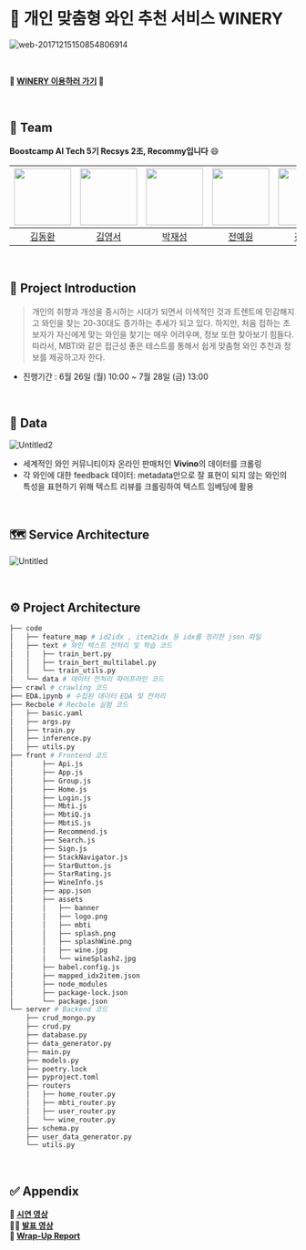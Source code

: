 # 🍷 개인 맞춤형 와인 추천 서비스 WINERY
![web-20171215150854806914](https://github.com/boostcampaitech5/level3_recsys_finalproject-recsys-02/assets/81154552/e7ec04fe-3df7-452e-8c3e-843effe044d9)

<br/>

**🍾 [WINERY 이용하러 가기](http://101.101.209.71:30005/) 🍾** 

<br/>

## 👯 Team

**Boostcamp AI Tech 5기 Recsys 2조, Recommy입니다** 😄

| <img src="https://github.com/boostcampaitech5/level2_dkt-recsys-02/assets/81154552/724270d2-d130-4832-874f-55f6749a5138" width="100px"/> | <img src="https://github.com/boostcampaitech5/level2_dkt-recsys-02/assets/81154552/cc8fdb78-9fad-4d4d-8ab3-6651aa6fa294" width="100px"/> | <img src="https://github.com/boostcampaitech5/level2_dkt-recsys-02/assets/81154552/b0df4dd3-6806-452b-8587-a020fd12f959" width="100px"/> | <img src="https://github.com/boostcampaitech5/level2_dkt-recsys-02/assets/81154552/55c86f49-5a1d-4eb7-8eda-c81978836855" width="100px"/> | <img src="https://github.com/boostcampaitech5/level2_dkt-recsys-02/assets/81154552/cef552eb-9d54-408a-8c48-71bfac727cea" width="100px" /> |
| :---: | :---: | :---: | :---: | :---: |
| [김동환](https://github.com/dhkim77000) | [김영서](https://github.com/0seokim) | [박재성](https://github.com/jaeseong98) | [전예원](https://github.com/yewonhihi) | [진성호](https://github.com/PoPoMonS) |

<br/>

## 🤔 Project Introduction

> 개인의 취향과 개성을 중시하는 시대가 되면서 이색적인 것과 트렌트에 민감해지고 와인을 찾는 20-30대도 증가하는 추세가 되고 있다. 하지만, 처음 접하는 초보자가 자신에게 맞는 와인을 찾기는 매우 어려우며, 정보 또한 찾아보기 힘들다. 따라서, MBTI와 같은 접근성 좋은 테스트를 통해서 쉽게 맞춤형 와인 추천과 정보를 제공하고자 한다.


- 진행기간 : 6월 26일 (월) 10:00 ~ 7월 28일 (금) 13:00

<br/>

## 💎 Data
![Untitled2](https://github.com/boostcampaitech5/level3_recsys_finalproject-recsys-02/assets/81154552/07055940-ca2b-42ce-ae02-22a6070ba854)
- 세계적인 와인 커뮤니티이자 온라인 판매처인 **Vivino**의 데이터를 크롤링
- 각 와인에 대한 feedback 데이터: metadata만으로 잘 표현이 되지 않는 와인의 특성을 표현하기 위해 텍스트 리뷰를 크롤링하여 텍스트 임베딩에 활용

<br/>

## 🗺️ Service Architecture
![Untitled](https://github.com/boostcampaitech5/level3_recsys_finalproject-recsys-02/assets/81154552/1ff82225-2549-4329-9a5a-995f742d980d)

<br/>

## ⚙️ Project Architecture


```bash
├── code
│   ├── feature_map # id2idx , item2idx 등 idx를 정리한 json 파일
│   ├── text # 와인 텍스트 전처리 및 학습 코드
│	│   ├── train_bert.py
│	│   ├── train_bert_multilabel.py
│	│   └── train_utils.py
│   └── data # 데이터 전처리 파이프라인 코드
├── crawl # crawling 코드
├── EDA.ipynb # 수집된 데이터 EDA 및 전처리
├── Recbole # Recbole 실험 코드
│   ├── basic.yaml
│   ├── args.py
│   ├── train.py
│   ├── inference.py
│   ├── utils.py
├── front # Frontend 코드
│		├── Api.js
│		├── App.js
│		├── Group.js
│		├── Home.js
│		├── Login.js
│		├── Mbti.js
│		├── MbtiQ.js
│		├── MbtiS.js
│		├── Recommend.js
│		├── Search.js
│		├── Sign.js
│		├── StackNavigator.js
│		├── StarButton.js
│		├── StarRating.js
│		├── WineInfo.js
│		├── app.json
│		├── assets
│		│   ├── banner
│		│   ├── logo.png
│		│   ├── mbti
│		│   ├── splash.png
│		│   ├── splashWine.png
│		│   ├── wine.jpg
│		│   └── wineSplash2.jpg
│		├── babel.config.js
│		├── mapped_idx2item.json
│		├── node_modules
│		├── package-lock.json
│		└── package.json
└── server # Backend 코드
    ├── crud_mongo.py
    ├── crud.py
    ├── database.py
    ├── data_generator.py
    ├── main.py
    ├── models.py
    ├── poetry.lock
    ├── pyproject.toml
    ├── routers
    │   ├── home_router.py
    │   ├── mbti_router.py
    │   ├── user_router.py
    │   └── wine_router.py 
    ├── schema.py
    ├── user_data_generator.py
    └── utils.py
```

<br/>

## ✅ Appendix

**🤖 [시연 영상](https://youtu.be/n9-FZtWDqQE)** <br/>
**🧑‍💻 [발표 영상](https://youtu.be/RDmVaZT4Ols)** <br/>
**🔖 [Wrap-Up Report](https://www.notion.so/Wrap-Up-Report-548171142d1f42db9e1f183e392b8031?pvs=4)**

<br/>
